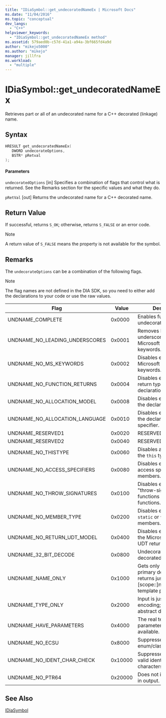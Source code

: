 ```yaml
---
title: "IDiaSymbol::get_undecoratedNameEx | Microsoft Docs"
ms.date: "11/04/2016"
ms.topic: "conceptual"
dev_langs:
  - "C++"
helpviewer_keywords:
  - "IDiaSymbol::get_undecoratedNameEx method"
ms.assetid: 579aed0b-c57d-41a1-a94a-3bf665fd4a9d
author: "mikejo5000"
ms.author: "mikejo"
manager: jillfra
ms.workload:
  - "multiple"
---
```

# IDiaSymbol::get_undecoratedNameEx
Retrieves part or all of an undecorated name for a C++ decorated (linkage) name.

## Syntax

```C++
HRESULT get_undecoratedNameEx( 
   DWORD undecorateOptions,
   BSTR* pRetval
);
```

#### Parameters
 `undecoratedOptions`
 [in] Specifies a combination of flags that control what is returned. See the Remarks section for the specific values and what they do.

 `pRetVal`
 [out] Returns the undecorated name for a C++ decorated name.

## Return Value
 If successful, returns `S_OK`; otherwise, returns `S_FALSE` or an error code.

> [!NOTE]
>  A return value of `S_FALSE` means the property is not available for the symbol.

## Remarks
 The `undecorateOptions` can be a combination of the following flags.

> [!NOTE]
>  The flag names are not defined in the DIA SDK, so you need to either add the declarations to your code or use the raw values.

|Flag|Value|Description|
|----------|-----------|-----------------|
|UNDNAME_COMPLETE|0x0000|Enables full undecoration.|
|UNDNAME_NO_LEADING_UNDERSCORES|0x0001|Removes leading underscores from Microsoft extended keywords.|
|UNDNAME_NO_MS_KEYWORDS|0x0002|Disables expansion of Microsoft extended keywords.|
|UNDNAME_NO_FUNCTION_RETURNS|0x0004|Disables expansion of return type for primary declaration.|
|UNDNAME_NO_ALLOCATION_MODEL|0x0008|Disables expansion of the declaration model.|
|UNDNAME_NO_ALLOCATION_LANGUAGE|0x0010|Disables expansion of the declaration language specifier.|
|UNDNAME_RESERVED1|0x0020|RESERVED.|
|UNDNAME_RESERVED2|0x0040|RESERVED.|
|UNDNAME_NO_THISTYPE|0x0060|Disables all modifiers on the `this` type.|
|UNDNAME_NO_ACCESS_SPECIFIERS|0x0080|Disables expansion of access specifiers for members.|
|UNDNAME_NO_THROW_SIGNATURES|0x0100|Disables expansion of "throw-signatures" for functions and pointers to functions.|
|UNDNAME_NO_MEMBER_TYPE|0x0200|Disables expansion of `static` or `virtual` members.|
|UNDNAME_NO_RETURN_UDT_MODEL|0x0400|Disables expansion of the Microsoft model for UDT returns.|
|UNDNAME_32_BIT_DECODE|0x0800|Undecorates 32-bit decorated names.|
|UNDNAME_NAME_ONLY|0x1000|Gets only the name for primary declaration; returns just [scope::]name.  Expands template params.|
|UNDNAME_TYPE_ONLY|0x2000|Input is just a type encoding; composes an abstract declarator.|
|UNDNAME_HAVE_PARAMETERS|0x4000|The real template parameters are available.|
|UNDNAME_NO_ECSU|0x8000|Suppresses enum/class/struct/union.|
|UNDNAME_NO_IDENT_CHAR_CHECK|0x10000|Suppresses check for valid identifier characters.|
|UNDNAME_NO_PTR64|0x20000|Does not include ptr64 in output.|

## See Also
 [IDiaSymbol](../../debugger/debug-interface-access/idiasymbol.md)